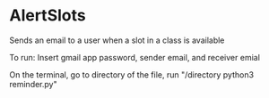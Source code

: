 # AlertSlots

Sends an email to a user when a slot  in a class is available 

To run:
Insert gmail app password, sender email, and receiver emial

On the terminal, go to directory of the file,
run "/directory python3 reminder.py"


